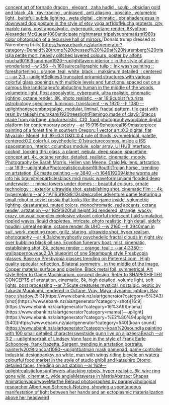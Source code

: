 [concept art of tornado dragon , elegant , zaha hadid , sculp , obsidian gold and black ,4k , ray-tracing , unbiased , anti aliasing , upscale , volumetric light , buitefull subtle lighting , weta digital , cinimatic , pbr shaders](https://www.ebank.nz/aiartgenerator?category=concept%20art%20of%20tornado%20dragon%20%2C%20elegant%20%2C%20zaha%20hadid%20%2C%20sculp%20%2C%20obsidian%20gold%20and%20black%20%2C4k%20%2C%20ray-tracing%20%2C%20unbiased%20%2C%20anti%20aliasing%20%2C%20upscale%20%2C%20volumetric%20light%20%2C%20buitefull%20subtle%20lighting%20%2C%20weta%20digital%20%2C%20cinimatic%20%2C%20pbr%20shaders)[jesus in downward dog posture in the style of etsy yoga art](https://www.ebank.nz/aiartgenerator?category=jesus%20in%20downward%20dog%20posture%20in%20the%20style%20of%20etsy%20yoga%20art)[1](https://www.ebank.nz/aiartgenerator?category=1)[dof](https://www.ebank.nz/aiartgenerator?category=dof)[Mucha,](https://www.ebank.nz/aiartgenerator?category=Mucha%2C)[protests, city, marble ruins, post apocalyptic, cyberpunk, octane render, 8K](https://www.ebank.nz/aiartgenerator?category=protests%2C%20city%2C%20marble%20ruins%2C%20post%20apocalyptic%2C%20cyberpunk%2C%20octane%20render%2C%208K)[voltron Alexander McQueen](https://www.ebank.nz/aiartgenerator?category=voltron%20Alexander%20McQueen)[1080](https://www.ebank.nz/aiartgenerator?category=1080)[anticipate nightmares tripely](https://www.ebank.nz/aiartgenerator?category=anticipate%20nightmares%20tripely)[suprematism](https://www.ebank.nz/aiartgenerator?category=suprematism)[1960s color photograph of a recursive hall of mirrors.](https://www.ebank.nz/aiartgenerator?category=1960s%20color%20photograph%20of%20a%20recursive%20hall%20of%20mirrors.)[Donald trump dressed  at Nuremberg trials](https://www.ebank.nz/aiartgenerator?category=Donald%20trump%20dressed%20%20at%20Nuremberg%20trials)[la petite mort, heavily glitched layered colours, poster by alfons mucha](https://www.ebank.nz/aiartgenerator?category=la%20petite%20mort%2C%20heavily%20glitched%20layered%20colours%2C%20poster%20by%20alfons%20mucha)[90](https://www.ebank.nz/aiartgenerator?category=90)[16:9](https://www.ebank.nz/aiartgenerator?category=16%3A9)[sandman](https://www.ebank.nz/aiartgenerator?category=sandman)[1920](https://www.ebank.nz/aiartgenerator?category=1920)[--uplight](https://www.ebank.nz/aiartgenerator?category=--uplight)[tavern interior :: in the style of alice in wonderland --w 256 --h 160](https://www.ebank.nz/aiartgenerator?category=tavern%20interior%20%3A%3A%20in%20the%20style%20of%20alice%20in%20wonderland%20--w%20256%20--h%20160)[suire](https://www.ebank.nz/aiartgenerator?category=suire)[calligraphic tulip :: Ink wash painting :: foreshortening :: orange, teal, white, black :: maksimum detailed :: centered :: --ar 2:3 --uplight](https://www.ebank.nz/aiartgenerator?category=calligraphic%20tulip%20%3A%3A%20Ink%20wash%20painting%20%3A%3A%20foreshortening%20%3A%3A%20orange%2C%20teal%2C%20white%2C%20black%20%3A%3A%20maksimum%20detailed%20%3A%3A%20centered%20%3A%3A%20--ar%202%3A3%20--uplight)[Selkies](https://www.ebank.nz/aiartgenerator?category=Selkies)[3 truncated priramid structures with various colorful glass openings with multiple levels and functions, spaced out on a campus like landscape](https://www.ebank.nz/aiartgenerator?category=3%20truncated%20priramid%20structures%20with%20various%20colorful%20glass%20openings%20with%20multiple%20levels%20and%20functions%2C%20spaced%20out%20on%20a%20campus%20like%20landscape)[ufo abducting human in the middle of the woods, volumetric light, Post apocalyptic, cyberpunk, ultra realistic, cinematic lighting, octane render, 8K, photo realistic,  --ar 16:9](https://www.ebank.nz/aiartgenerator?category=ufo%20abducting%20human%20in%20the%20middle%20of%20the%20woods%2C%20volumetric%20light%2C%20Post%20apocalyptic%2C%20cyberpunk%2C%20ultra%20realistic%2C%20cinematic%20lighting%2C%20octane%20render%2C%208K%2C%20photo%20realistic%2C%20%20--ar%2016%3A9)[cubist futurists astrobiology specimen, luminous, translucent --w 1920 --h 1080 --uplight](https://www.ebank.nz/aiartgenerator?category=cubist%20futurists%20astrobiology%20specimen%2C%20luminous%2C%20translucent%20--w%201920%20--h%201080%20--uplight)[honeycomb](https://www.ebank.nz/aiartgenerator?category=honeycomb)[nostalgic, modular, liminal, fractal pattern, tile cast with resin by takashi murakami](https://www.ebank.nz/aiartgenerator?category=nostalgic%2C%20modular%2C%20liminal%2C%20fractal%20pattern%2C%20tile%20cast%20with%20resin%20by%20takashi%20murakami)[1920](https://www.ebank.nz/aiartgenerator?category=1920)[trees](https://www.ebank.nz/aiartgenerator?category=trees)[light](https://www.ebank.nz/aiartgenerator?category=light)[Flamingo,made of clay](https://www.ebank.nz/aiartgenerator?category=Flamingo%2Cmade%20of%20clay)[9:16](https://www.ebank.nz/aiartgenerator?category=9%3A16)[tacos made from garbage, photorealistic, CGI, food photography](https://www.ebank.nz/aiartgenerator?category=tacos%20made%20from%20garbage%2C%20photorealistic%2C%20CGI%2C%20food%20photography)[](https://www.ebank.nz/aiartgenerator?category=)[woodbine digital platform for contemporary poetry --ar 16:9](https://www.ebank.nz/aiartgenerator?category=woodbine%20digital%20platform%20for%20contemporary%20poetry%20--ar%2016%3A9)[16:9](https://www.ebank.nz/aiartgenerator?category=16%3A9)[photoreal](https://www.ebank.nz/aiartgenerator?category=photoreal)[16:9](https://www.ebank.nz/aiartgenerator?category=16%3A9)[masterpiece painting of a forest fire in southern Oregon::1 vector art::0.3 digital, flat Miyazaki, Monet, hd, 8k::0.3 D&D::0.4 rule of thirds, symmetrical, palette, centered:0.2 colorful, psychedelic::0.1](https://www.ebank.nz/aiartgenerator?category=masterpiece%20painting%20of%20a%20forest%20fire%20in%20southern%20Oregon%3A%3A1%20vector%20art%3A%3A0.3%20digital%2C%20flat%20Miyazaki%2C%20Monet%2C%20hd%2C%208k%3A%3A0.3%20D%26D%3A%3A0.4%20rule%20of%20thirds%2C%20symmetrical%2C%20palette%2C%20centered%3A0.2%20colorful%2C%20psychedelic%3A%3A0.1)[structure](https://www.ebank.nz/aiartgenerator?category=structure)[cosmos, inside a ISS spacestation, interior, columbus module, solar array, UI HUB interface, cockpit, looking thru glass, a planet, nebula, deep space, spacetime, concept art, 4k, octane render, detailed, realistic, cinematic, moody, Photography by Sarah Morris, Hellen van Meene, Craig Mullens, artstation, --ar 16:9](https://www.ebank.nz/aiartgenerator?category=cosmos%2C%20inside%20a%20ISS%20spacestation%2C%20interior%2C%20columbus%20module%2C%20solar%20array%2C%20UI%20HUB%20interface%2C%20cockpit%2C%20looking%20thru%20glass%2C%20a%20planet%2C%20nebula%2C%20deep%20space%2C%20spacetime%2C%20concept%20art%2C%204k%2C%20octane%20render%2C%20detailed%2C%20realistic%2C%20cinematic%2C%20moody%2C%20Photography%20by%20Sarah%20Morris%2C%20Hellen%20van%20Meene%2C%20Craig%20Mullens%2C%20artstation%2C%20--ar%2016%3A9)[--uplight](https://www.ebank.nz/aiartgenerator?category=--uplight)[blur](https://www.ebank.nz/aiartgenerator?category=blur)[Photorealistic](https://www.ebank.nz/aiartgenerator?category=Photorealistic)[cubism](https://www.ebank.nz/aiartgenerator?category=cubism)[16:9](https://www.ebank.nz/aiartgenerator?category=16%3A9)[outfit](https://www.ebank.nz/aiartgenerator?category=outfit)[Trojan horse , trending on artstation, 8k matte painting --w 3840 --h 1646](https://www.ebank.nz/aiartgenerator?category=Trojan%20horse%20%2C%20trending%20on%20artstation%2C%208k%20matte%20painting%20--w%203840%20--h%201646)[1920](https://www.ebank.nz/aiartgenerator?category=1920)[9](https://www.ebank.nz/aiartgenerator?category=9)[4k](https://www.ebank.nz/aiartgenerator?category=4k)[the worms ate into his brain](https://www.ebank.nz/aiartgenerator?category=the%20worms%20ate%20into%20his%20brain)[style](https://www.ebank.nz/aiartgenerator?category=style)[particles](https://www.ebank.nz/aiartgenerator?category=particles)[black midi music waveforms](https://www.ebank.nz/aiartgenerator?category=black%20midi%20music%20waveforms)[miami flooded deep underwater  : : mimai towers under domes : : beautiful colours, ornate technology : : exterior ultrawide shot, establishing shot, cinematic film : : 4k, hyperrealism --ar 2:1](https://www.ebank.nz/aiartgenerator?category=miami%20flooded%20deep%20underwater%20%20%3A%20%3A%20mimai%20towers%20under%20domes%20%3A%20%3A%20beautiful%20colours%2C%20ornate%20technology%20%3A%20%3A%20exterior%20ultrawide%20shot%2C%20establishing%20shot%2C%20cinematic%20film%20%3A%20%3A%204k%2C%20hyperrealism%20--ar%202%3A1)[AI](https://www.ebank.nz/aiartgenerator?category=AI)[16:9](https://www.ebank.nz/aiartgenerator?category=16%3A9)[16:9](https://www.ebank.nz/aiartgenerator?category=16%3A9)[9:12](https://www.ebank.nz/aiartgenerator?category=9%3A12)[sidescroller adventure game featuring a small robot in soviet russia that looks like the game inside, volumetric lighting, desaturated, muted colors, monochromatic, red accents, octane render, artstation --ar 16:9](https://www.ebank.nz/aiartgenerator?category=sidescroller%20adventure%20game%20featuring%20a%20small%20robot%20in%20soviet%20russia%20that%20looks%20like%20the%20game%20inside%2C%20volumetric%20lighting%2C%20desaturated%2C%20muted%20colors%2C%20monochromatic%2C%20red%20accents%2C%20octane%20render%2C%20artstation%20--ar%2016%3A9)[1920](https://www.ebank.nz/aiartgenerator?category=1920)[full height 3d rendered,  strange, wacky, crazy, unusual complex explosive vibrant colorful iridescent  fluid simulation, rippled waves, liquid droplettes, intricate, photo realistic, high detail, sidefx houdini, unreal engine, octane render 4k UHD --w 2160 --h 3940](https://www.ebank.nz/aiartgenerator?category=full%20height%203d%20rendered%2C%20%20strange%2C%20wacky%2C%20crazy%2C%20unusual%20complex%20explosive%20vibrant%20colorful%20iridescent%20%20fluid%20simulation%2C%20rippled%20waves%2C%20liquid%20droplettes%2C%20intricate%2C%20photo%20realistic%2C%20high%20detail%2C%20sidefx%20houdini%2C%20unreal%20engine%2C%20octane%20render%204k%20UHD%20--w%202160%20--h%203940)[man in suit, work, meeting room, grillz, staring, ultrawide shot, hyper realism, photography --ar 4:3](https://www.ebank.nz/aiartgenerator?category=man%20in%20suit%2C%20work%2C%20meeting%20room%2C%20grillz%2C%20staring%2C%20ultrawide%20shot%2C%20hyper%20realism%2C%20photography%20--ar%204%3A3)[alchemy](https://www.ebank.nz/aiartgenerator?category=alchemy)[ghostly psychedelic fractal clouds in night sky over bubbling black oil sea, Egyptian funerary boat, mist, cinematic, establishing shot, 8k, octane render :: orange, teal :: --ar 4:3](https://www.ebank.nz/aiartgenerator?category=ghostly%20psychedelic%20fractal%20clouds%20in%20night%20sky%20over%20bubbling%20black%20oil%20sea%2C%20Egyptian%20funerary%20boat%2C%20mist%2C%20cinematic%2C%20establishing%20shot%2C%208k%2C%20octane%20render%20%3A%3A%20orange%2C%20teal%20%3A%3A%20--ar%204%3A3)[350](https://www.ebank.nz/aiartgenerator?category=350)[--wallpaper](https://www.ebank.nz/aiartgenerator?category=--wallpaper)[nouveau](https://www.ebank.nz/aiartgenerator?category=nouveau)[2:3](https://www.ebank.nz/aiartgenerator?category=2%3A3)[A blueprint of one Steampunk style Presbyopia glasses, Base on Presbyopia glasses trending on Pinterest.com , High quality specular reflection, Bilateral symmetry ,  in the middle of the image, Copper material surface and pipeline,  Black metal foil, symmetrical,  Art style Refer to Game Machinarium.  concept design, Refer to SHAPESHIFTER CONCEPTS  of artstation, cinematic,  8k, high detailed,  volume light,  soft lights,  post processing    --ar 7:5](https://www.ebank.nz/aiartgenerator?category=A%20blueprint%20of%20one%20Steampunk%20style%20Presbyopia%20glasses%2C%20Base%20on%20Presbyopia%20glasses%20trending%20on%20Pinterest.com%20%2C%20High%20quality%20specular%20reflection%2C%20Bilateral%20symmetry%20%2C%20%20in%20the%20middle%20of%20the%20image%2C%20Copper%20material%20surface%20and%20pipeline%2C%20%20Black%20metal%20foil%2C%20symmetrical%2C%20%20Art%20style%20Refer%20to%20Game%20Machinarium.%20%20concept%20design%2C%20Refer%20to%20SHAPESHIFTER%20CONCEPTS%20%20of%20artstation%2C%20cinematic%2C%20%208k%2C%20high%20detailed%2C%20%20volume%20light%2C%20%20soft%20lights%2C%20%20post%20processing%20%20%20%20--ar%207%3A5)[cute creatures mystical, nostalgic, peotic by Takashi Murakami, rendered in Octane. Vray. Maya, dynamic lighting. Ray trace shadow.](https://www.ebank.nz/aiartgenerator?category=cute%20creatures%20mystical%2C%20nostalgic%2C%20peotic%20by%20Takashi%20Murakami%2C%20rendered%20in%20Octane.%20Vray.%20Maya%2C%20dynamic%20lighting.%20Ray%20trace%20shadow.)[5:3](https://www.ebank.nz/aiartgenerator?category=5%3A3)[shot](https://www.ebank.nz/aiartgenerator?category=shot)[16:9](https://www.ebank.nz/aiartgenerator?category=16%3A9)[mama](https://www.ebank.nz/aiartgenerator?category=mama)[—uplight](https://www.ebank.nz/aiartgenerator?category=%E2%80%94uplight)[540](https://www.ebank.nz/aiartgenerator?category=540)[koan sound](https://www.ebank.nz/aiartgenerator?category=koan%20sound)[a painting with 100 small detailed characters](https://www.ebank.nz/aiartgenerator?category=a%20painting%20with%20100%20small%20detailed%20characters)[westside gunn live on aljazeera](https://www.ebank.nz/aiartgenerator?category=westside%20gunn%20live%20on%20aljazeera)[Beach --ar 3:2 --uplight](https://www.ebank.nz/aiartgenerator?category=Beach%20--ar%203%3A2%20--uplight)[portrait of Lindsey Vonn face in the style of Frank Earle Schoonove, frank frazetta, Sargent, trending in artstation portraits, painterly](https://www.ebank.nz/aiartgenerator?category=portrait%20of%20Lindsey%20Vonn%20face%20in%20the%20style%20of%20Frank%20Earle%20Schoonove%2C%20frank%20frazetta%2C%20Sargent%2C%20trending%20in%20artstation%20portraits%2C%20painterly)[20:9](https://www.ebank.nz/aiartgenerator?category=20%3A9)[tran](https://www.ebank.nz/aiartgenerator?category=tran)[coat](https://www.ebank.nz/aiartgenerator?category=coat)[1080](https://www.ebank.nz/aiartgenerator?category=1080)[--uplight](https://www.ebank.nz/aiartgenerator?category=--uplight)[batman mask gamepad, game controller industrial design](https://www.ebank.nz/aiartgenerator?category=batman%20mask%20gamepad%2C%20game%20controller%20industrial%20design)[banksy on white, man with wings riding bicycle on water](https://www.ebank.nz/aiartgenerator?category=banksy%20on%20white%2C%20man%20with%20wings%20riding%20bicycle%20on%20water)[a colourful food market in the style of studio ghibli and katsuhiro Otomo, detailed faces, trending on art station --ar 16:9](https://www.ebank.nz/aiartgenerator?category=a%20colourful%20food%20market%20in%20the%20style%20of%20studio%20ghibli%20and%20katsuhiro%20Otomo%2C%20detailed%20faces%2C%20trending%20on%20art%20station%20--ar%2016%3A9)[--uplight](https://www.ebank.nz/aiartgenerator?category=--uplight)[realistic](https://www.ebank.nz/aiartgenerator?category=realistic)[fog](https://www.ebank.nz/aiartgenerator?category=fog)[sunflowers attacking robots, hyper realistic, 8k, wire ring gone wild, cinematic, wide angle](https://www.ebank.nz/aiartgenerator?category=sunflowers%20attacking%20robots%2C%20hyper%20realistic%2C%208k%2C%20wire%20ring%20gone%20wild%2C%20cinematic%2C%20wide%20angle)[Metaverse in Matrix](https://www.ebank.nz/aiartgenerator?category=Metaverse%20in%20Matrix)[Abstract Shapes Animation](https://www.ebank.nz/aiartgenerator?category=Abstract%20Shapes%20Animation)[vaporwave](https://www.ebank.nz/aiartgenerator?category=vaporwave)[Marthe Béraud photographed by parapsychological researcher Albert von Schrenck-Notzing, showing a spontaneous manifestation of light between her hands and an ectoplasmic materialization above her head](https://www.ebank.nz/aiartgenerator?category=Marthe%20B%C3%A9raud%20photographed%20by%20parapsychological%20researcher%20Albert%20von%20Schrenck-Notzing%2C%20showing%20a%20spontaneous%20manifestation%20of%20light%20between%20her%20hands%20and%20an%20ectoplasmic%20materialization%20above%20her%20head)[weird](https://www.ebank.nz/aiartgenerator?category=weird)
